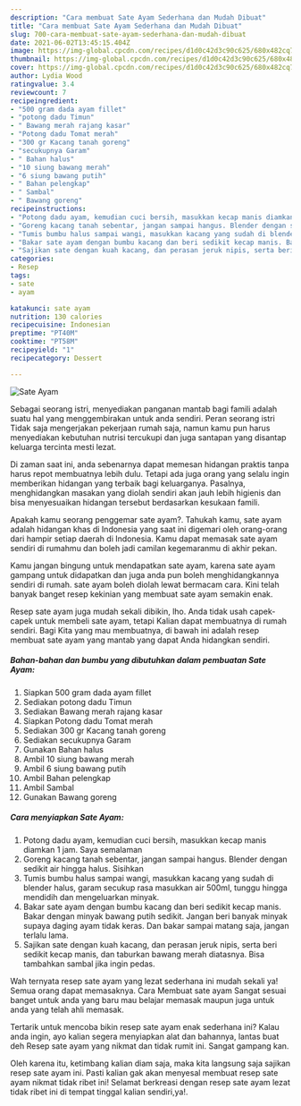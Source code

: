 ```yaml
---
description: "Cara membuat Sate Ayam Sederhana dan Mudah Dibuat"
title: "Cara membuat Sate Ayam Sederhana dan Mudah Dibuat"
slug: 700-cara-membuat-sate-ayam-sederhana-dan-mudah-dibuat
date: 2021-06-02T13:45:15.404Z
image: https://img-global.cpcdn.com/recipes/d1d0c42d3c90c625/680x482cq70/sate-ayam-foto-resep-utama.jpg
thumbnail: https://img-global.cpcdn.com/recipes/d1d0c42d3c90c625/680x482cq70/sate-ayam-foto-resep-utama.jpg
cover: https://img-global.cpcdn.com/recipes/d1d0c42d3c90c625/680x482cq70/sate-ayam-foto-resep-utama.jpg
author: Lydia Wood
ratingvalue: 3.4
reviewcount: 7
recipeingredient:
- "500 gram dada ayam fillet"
- "potong dadu Timun"
- " Bawang merah rajang kasar"
- "Potong dadu Tomat merah"
- "300 gr Kacang tanah goreng"
- "secukupnya Garam"
- " Bahan halus"
- "10 siung bawang merah"
- "6 siung bawang putih"
- " Bahan pelengkap"
- " Sambal"
- " Bawang goreng"
recipeinstructions:
- "Potong dadu ayam, kemudian cuci bersih, masukkan kecap manis diamkan 1 jam. Saya semalaman"
- "Goreng kacang tanah sebentar, jangan sampai hangus. Blender dengan sedikit air hingga halus. Sisihkan"
- "Tumis bumbu halus sampai wangi, masukkan kacang yang sudah di blender halus, garam secukup rasa masukkan air 500ml, tunggu hingga mendidih dan mengeluarkan minyak."
- "Bakar sate ayam dengan bumbu kacang dan beri sedikit kecap manis. Bakar dengan minyak bawang putih sedikit. Jangan beri banyak minyak supaya daging ayam tidak keras. Dan bakar sampai matang saja, jangan terlalu lama."
- "Sajikan sate dengan kuah kacang, dan perasan jeruk nipis, serta beri sedikit kecap manis, dan taburkan bawang merah diatasnya. Bisa tambahkan sambal jika ingin pedas."
categories:
- Resep
tags:
- sate
- ayam

katakunci: sate ayam 
nutrition: 130 calories
recipecuisine: Indonesian
preptime: "PT40M"
cooktime: "PT58M"
recipeyield: "1"
recipecategory: Dessert

---
```



![Sate Ayam](https://img-global.cpcdn.com/recipes/d1d0c42d3c90c625/680x482cq70/sate-ayam-foto-resep-utama.jpg)

Sebagai seorang istri, menyediakan panganan mantab bagi famili adalah suatu hal yang menggembirakan untuk anda sendiri. Peran seorang istri Tidak saja mengerjakan pekerjaan rumah saja, namun kamu pun harus menyediakan kebutuhan nutrisi tercukupi dan juga santapan yang disantap keluarga tercinta mesti lezat.

Di zaman  saat ini, anda sebenarnya dapat memesan hidangan praktis tanpa harus repot membuatnya lebih dulu. Tetapi ada juga orang yang selalu ingin memberikan hidangan yang terbaik bagi keluarganya. Pasalnya, menghidangkan masakan yang diolah sendiri akan jauh lebih higienis dan bisa menyesuaikan hidangan tersebut berdasarkan kesukaan famili. 



Apakah kamu seorang penggemar sate ayam?. Tahukah kamu, sate ayam adalah hidangan khas di Indonesia yang saat ini digemari oleh orang-orang dari hampir setiap daerah di Indonesia. Kamu dapat memasak sate ayam sendiri di rumahmu dan boleh jadi camilan kegemaranmu di akhir pekan.

Kamu jangan bingung untuk mendapatkan sate ayam, karena sate ayam gampang untuk didapatkan dan juga anda pun boleh menghidangkannya sendiri di rumah. sate ayam boleh diolah lewat bermacam cara. Kini telah banyak banget resep kekinian yang membuat sate ayam semakin enak.

Resep sate ayam juga mudah sekali dibikin, lho. Anda tidak usah capek-capek untuk membeli sate ayam, tetapi Kalian dapat membuatnya di rumah sendiri. Bagi Kita yang mau membuatnya, di bawah ini adalah resep membuat sate ayam yang mantab yang dapat Anda hidangkan sendiri.

<!--inarticleads1-->

##### Bahan-bahan dan bumbu yang dibutuhkan dalam pembuatan Sate Ayam:

1. Siapkan 500 gram dada ayam fillet
1. Sediakan potong dadu Timun
1. Sediakan  Bawang merah rajang kasar
1. Siapkan Potong dadu Tomat merah
1. Sediakan 300 gr Kacang tanah goreng
1. Sediakan secukupnya Garam
1. Gunakan  Bahan halus
1. Ambil 10 siung bawang merah
1. Ambil 6 siung bawang putih
1. Ambil  Bahan pelengkap
1. Ambil  Sambal
1. Gunakan  Bawang goreng




<!--inarticleads2-->

##### Cara menyiapkan Sate Ayam:

1. Potong dadu ayam, kemudian cuci bersih, masukkan kecap manis diamkan 1 jam. Saya semalaman
1. Goreng kacang tanah sebentar, jangan sampai hangus. Blender dengan sedikit air hingga halus. Sisihkan
1. Tumis bumbu halus sampai wangi, masukkan kacang yang sudah di blender halus, garam secukup rasa masukkan air 500ml, tunggu hingga mendidih dan mengeluarkan minyak.
1. Bakar sate ayam dengan bumbu kacang dan beri sedikit kecap manis. Bakar dengan minyak bawang putih sedikit. Jangan beri banyak minyak supaya daging ayam tidak keras. Dan bakar sampai matang saja, jangan terlalu lama.
1. Sajikan sate dengan kuah kacang, dan perasan jeruk nipis, serta beri sedikit kecap manis, dan taburkan bawang merah diatasnya. Bisa tambahkan sambal jika ingin pedas.




Wah ternyata resep sate ayam yang lezat sederhana ini mudah sekali ya! Semua orang dapat memasaknya. Cara Membuat sate ayam Sangat sesuai banget untuk anda yang baru mau belajar memasak maupun juga untuk anda yang telah ahli memasak.

Tertarik untuk mencoba bikin resep sate ayam enak sederhana ini? Kalau anda ingin, ayo kalian segera menyiapkan alat dan bahannya, lantas buat deh Resep sate ayam yang nikmat dan tidak rumit ini. Sangat gampang kan. 

Oleh karena itu, ketimbang kalian diam saja, maka kita langsung saja sajikan resep sate ayam ini. Pasti kalian gak akan menyesal membuat resep sate ayam nikmat tidak ribet ini! Selamat berkreasi dengan resep sate ayam lezat tidak ribet ini di tempat tinggal kalian sendiri,ya!.

